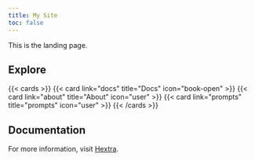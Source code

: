 ```yaml
---
title: My Site
toc: false
---
```


This is the landing page.

## Explore

{{< cards >}}
  {{< card link="docs" title="Docs" icon="book-open" >}}
  {{< card link="about" title="About" icon="user" >}}
  {{< card link="prompts" title="prompts" icon="user" >}}
{{< /cards >}}

## Documentation

For more information, visit [Hextra](https://imfing.github.io/hextra).
